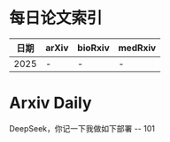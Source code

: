 # 每日论文索引

| 日期 | arXiv | bioRxiv | medRxiv |
|------|-------|---------|---------|
| 2025 | - | - | - |










































































































































































































































































































































































































































# Arxiv Daily


DeepSeek，你记一下我做如下部署 -- 101
